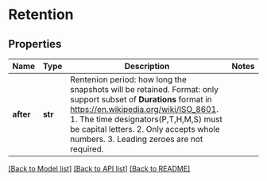 # Retention

## Properties
Name | Type | Description | Notes
------------ | ------------- | ------------- | -------------
**after** | **str** | Rentenion period: how long the snapshots will be retained.  Format: only support subset of **Durations** format in https://en.wikipedia.org/wiki/ISO_8601. 1. The time designators(P,T,H,M,S) must be capital letters.  2. Only accepts whole numbers.  3. Leading zeroes are not required. | 

[[Back to Model list]](../README.md#documentation-for-models) [[Back to API list]](../README.md#documentation-for-api-endpoints) [[Back to README]](../README.md)

